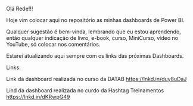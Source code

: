 Olá Rede!!!

Hoje vim colocar aqui no repositório as minhas dashboards de Power BI.

Qualquer sugestão é bem-vinda, lembrando que eu estou aprendendo, então qualquer indicação de livro, e-book, curso, MiniCurso, vídeo no YouTube, só colocar nos comentários.

Estarei atualizando aqui sempre com os links das próximas Dashboards.

Links:

Link da dashboard realizada no curso da DATAB  https://lnkd.in/duy8uDaJ

Lind da dashboard realizada no curdo da Hashtag Treinamentos https://lnkd.in/dKRwpG49